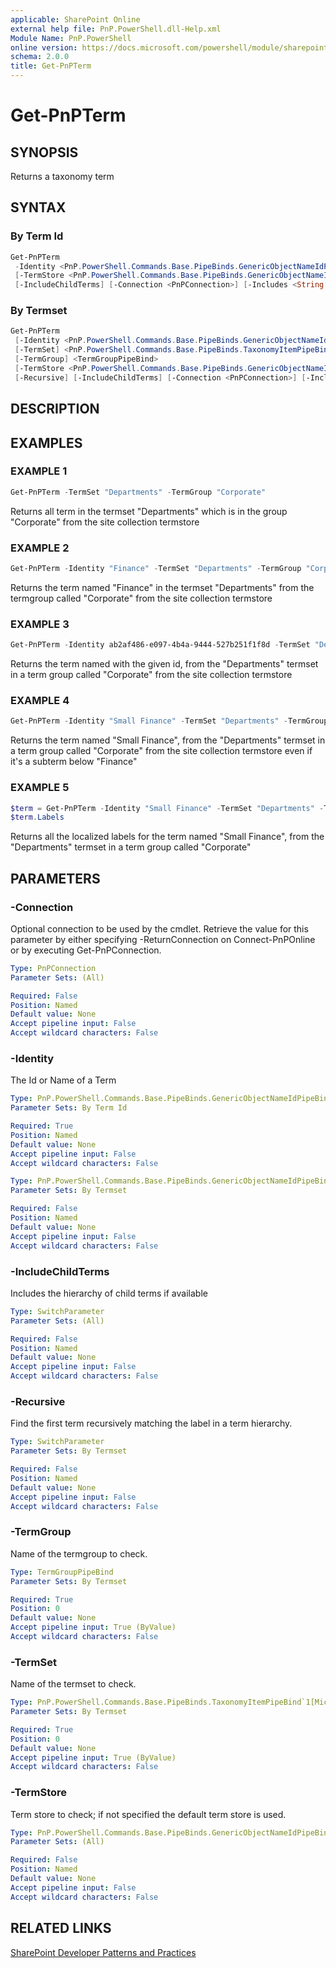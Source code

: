 ```yaml
---
applicable: SharePoint Online
external help file: PnP.PowerShell.dll-Help.xml
Module Name: PnP.PowerShell
online version: https://docs.microsoft.com/powershell/module/sharepoint-pnp/get-pnpterm
schema: 2.0.0
title: Get-PnPTerm
---
```


# Get-PnPTerm

## SYNOPSIS
Returns a taxonomy term

## SYNTAX

### By Term Id
```powershell
Get-PnPTerm
 -Identity <PnP.PowerShell.Commands.Base.PipeBinds.GenericObjectNameIdPipeBind`1[Microsoft.SharePoint.Client.Taxonomy.TermSet]>
 [-TermStore <PnP.PowerShell.Commands.Base.PipeBinds.GenericObjectNameIdPipeBind`1[Microsoft.SharePoint.Client.Taxonomy.TermStore]>]
 [-IncludeChildTerms] [-Connection <PnPConnection>] [-Includes <String[]>] [<CommonParameters>]
```

### By Termset
```powershell
Get-PnPTerm
 [-Identity <PnP.PowerShell.Commands.Base.PipeBinds.GenericObjectNameIdPipeBind`1[Microsoft.SharePoint.Client.Taxonomy.TermSet]>]
 [-TermSet] <PnP.PowerShell.Commands.Base.PipeBinds.TaxonomyItemPipeBind`1[Microsoft.SharePoint.Client.Taxonomy.TermSet]>
 [-TermGroup] <TermGroupPipeBind>
 [-TermStore <PnP.PowerShell.Commands.Base.PipeBinds.GenericObjectNameIdPipeBind`1[Microsoft.SharePoint.Client.Taxonomy.TermStore]>]
 [-Recursive] [-IncludeChildTerms] [-Connection <PnPConnection>] [-Includes <String[]>] [<CommonParameters>]
```

## DESCRIPTION

## EXAMPLES

### EXAMPLE 1
```powershell
Get-PnPTerm -TermSet "Departments" -TermGroup "Corporate"
```

Returns all term in the termset "Departments" which is in the group "Corporate" from the site collection termstore

### EXAMPLE 2
```powershell
Get-PnPTerm -Identity "Finance" -TermSet "Departments" -TermGroup "Corporate"
```

Returns the term named "Finance" in the termset "Departments" from the termgroup called "Corporate" from the site collection termstore

### EXAMPLE 3
```powershell
Get-PnPTerm -Identity ab2af486-e097-4b4a-9444-527b251f1f8d -TermSet "Departments" -TermGroup "Corporate"
```

Returns the term named with the given id, from the "Departments" termset in a term group called "Corporate" from the site collection termstore

### EXAMPLE 4
```powershell
Get-PnPTerm -Identity "Small Finance" -TermSet "Departments" -TermGroup "Corporate" -Recursive
```

Returns the term named "Small Finance", from the "Departments" termset in a term group called "Corporate" from the site collection termstore even if it's a subterm below "Finance"

### EXAMPLE 5
```powershell
$term = Get-PnPTerm -Identity "Small Finance" -TermSet "Departments" -TermGroup "Corporate" -Include Labels
$term.Labels
```

Returns all the localized labels for the term named "Small Finance", from the "Departments" termset in a term group called "Corporate"

## PARAMETERS

### -Connection
Optional connection to be used by the cmdlet. Retrieve the value for this parameter by either specifying -ReturnConnection on Connect-PnPOnline or by executing Get-PnPConnection.

```yaml
Type: PnPConnection
Parameter Sets: (All)

Required: False
Position: Named
Default value: None
Accept pipeline input: False
Accept wildcard characters: False
```

### -Identity
The Id or Name of a Term

```yaml
Type: PnP.PowerShell.Commands.Base.PipeBinds.GenericObjectNameIdPipeBind`1[Microsoft.SharePoint.Client.Taxonomy.TermSet]
Parameter Sets: By Term Id

Required: True
Position: Named
Default value: None
Accept pipeline input: False
Accept wildcard characters: False
```

```yaml
Type: PnP.PowerShell.Commands.Base.PipeBinds.GenericObjectNameIdPipeBind`1[Microsoft.SharePoint.Client.Taxonomy.TermSet]
Parameter Sets: By Termset

Required: False
Position: Named
Default value: None
Accept pipeline input: False
Accept wildcard characters: False
```

### -IncludeChildTerms
Includes the hierarchy of child terms if available

```yaml
Type: SwitchParameter
Parameter Sets: (All)

Required: False
Position: Named
Default value: None
Accept pipeline input: False
Accept wildcard characters: False
```

### -Recursive
Find the first term recursively matching the label in a term hierarchy.

```yaml
Type: SwitchParameter
Parameter Sets: By Termset

Required: False
Position: Named
Default value: None
Accept pipeline input: False
Accept wildcard characters: False
```

### -TermGroup
Name of the termgroup to check.

```yaml
Type: TermGroupPipeBind
Parameter Sets: By Termset

Required: True
Position: 0
Default value: None
Accept pipeline input: True (ByValue)
Accept wildcard characters: False
```

### -TermSet
Name of the termset to check.

```yaml
Type: PnP.PowerShell.Commands.Base.PipeBinds.TaxonomyItemPipeBind`1[Microsoft.SharePoint.Client.Taxonomy.TermSet]
Parameter Sets: By Termset

Required: True
Position: 0
Default value: None
Accept pipeline input: True (ByValue)
Accept wildcard characters: False
```

### -TermStore
Term store to check; if not specified the default term store is used.

```yaml
Type: PnP.PowerShell.Commands.Base.PipeBinds.GenericObjectNameIdPipeBind`1[Microsoft.SharePoint.Client.Taxonomy.TermStore]
Parameter Sets: (All)

Required: False
Position: Named
Default value: None
Accept pipeline input: False
Accept wildcard characters: False
```

## RELATED LINKS

[SharePoint Developer Patterns and Practices](https://aka.ms/sppnp)